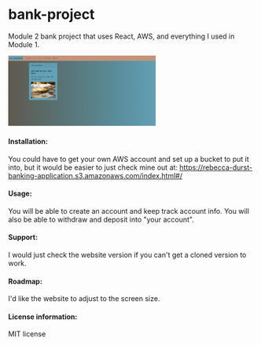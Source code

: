 # bank-project
Module 2 bank project that uses React, AWS, and everything I used in Module 1.

<img src= "Your-Town-Bank.jpg" width='300'/>
 
#### Installation:
 
You could have to get your own AWS account and set up a bucket to put it into, but it would be easier to just check mine out at: https://rebecca-durst-banking-application.s3.amazonaws.com/index.html#/
 
#### Usage:
 
You will be able to create an account and keep track account info. You will also be able to withdraw and deposit into "your account".
 
#### Support: 
 
I would just check the website version if you can't get a cloned version to work.
 
#### Roadmap: 
I'd like the website to adjust to the screen size.
 
#### License information:
 
MIT license
